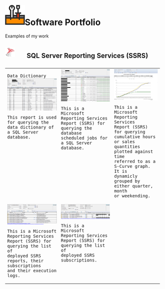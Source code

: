 <img align="left" src="Images/ReadMe/Logo.png" width="64px" >

# Software Portfolio
Examples of my work

<table style="width:100%">
<caption> 
<p>

<img align="left" src="Images/ReadMe/ssrs.png" width="32px" >

## SQL Server Reporting Services (SSRS)

</p>
</caption>
  <tr valign="top">
  <td>
<kbd> 
 <p>
    Data Dictionary
<img src="Images/ReadMe/ssrsdatadictionary.png" align="top" width="256px" title="T-SQL (Transact-Structured Query Language)"/>
<br>
 <p>
    This report is used for querying the 
    <br>
    data dictionary of a SQL Server database.
    </p>
</kbd>
  </td>
  <td>
<kbd> 
<img src="Images/ReadMe/ssrsscheduledjobs.png" align="top" width="256px" title="T-SQL (Transact-Structured Query Language)" />
 <p>
    This is a Microsoft Reporting Services 
    <br>
    Report (SSRS) for querying the database 
    <br>
    scheduled jobs for a SQL Server database.
    </p>
</kbd>
  </td>
  <td>
<kbd> 
<img src="Images/ReadMe/ssrsscurve.png" align="top" width="256px" title="T-SQL (Transact-Structured Query Language)" />
 <p>
    This is a Microsoft Reporting Services 
    <br>
    Report (SSRS) for querying cumulative hours 
    <br>
    or sales quantities plotted against time 
    <br>
    referred to as a S-Curve graph. It is 
    <br>
    dynamicly grouped by either quarter, month 
    <br>
    or weekending.
    </p>
</kbd>
  </td>
  </tr>
  <tr valign="top">
    <td>
<kbd> 
<img src="Images/ReadMe/ssrsreportlisting.png" align="top" width="256px" title="T-SQL (Transact-Structured Query Language)" />
 <p>
    This is a Microsoft Reporting Services 
    <br>
    Report (SSRS) for querying the list of 
    <br>
    deployed SSRS reports, their subscriptions 
    <br>
    and their execution logs. 
    </p>
</kbd>
  </td>
      <td>
<kbd> 
<img src="Images/ReadMe/ssrsreportsubscriptions.png" align="top" width="256px" title="T-SQL (Transact-Structured Query Language)" />
 <p>
    This is a Microsoft Reporting Services 
    <br>
    Report (SSRS) for querying the list of 
    <br>
    deployed SSRS subscriptions.
    </p>
</kbd>
  </td>
  </tr>
</table>

